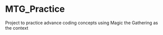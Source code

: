 # MTG_Practice
Project to practice advance coding concepts using Magic the Gathering as the context
